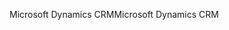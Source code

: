 <span data-ttu-id="73212-101">Microsoft Dynamics CRM</span><span class="sxs-lookup"><span data-stu-id="73212-101">Microsoft Dynamics CRM</span></span>